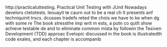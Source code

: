 
http://practicaluttesting.
Practical Unit Testing with JUnit 
Nowadays develors ctetotests. leouayit te caurn out to be a real ch
It presents anf techniquinit  trscs. dcusses tradefs reted the chois we have to ke when dg with some re
The book stressthe imp writ m ests, a putn co qutIt show achieve testable de and to eliminate common mista by followin the Tesiven Development (TDD) approac Evetopic discussed in the book is illustratedth code exales, and each chapter is accompanib













